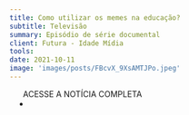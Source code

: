 ```yaml
---
title: Como utilizar os memes na educação?
subtitle: Televisão
summary: Episódio de série documental
client: Futura - Idade Mídia
tools: 
date: 2021-10-11
image: 'images/posts/FBcvX_9XsAMTJPo.jpeg'
---
```




<div class="post__share"><ul class="share__list list-reset">ACESSE A NOTÍCIA COMPLETA<li class="share__item" style="margin-left: 10px"><a class="share__link share__facebook" style="background: #fa5657" href="https://canaisglobo.globo.com/assistir/futura/idade-midia/v/9936591/?utm_source=facebook&utm_term=memesv" 
onclick=window.open(this.href, 'pop-up', 'left=20,top=20,width=500,height=500,toolbar=1,resizable=0'); return false;" title="Link" rel="nofollow"><i class="fa-solid fa-link"></i></a></li></ul></div>
<!-- <div class="gallery-box"><div class="gallery"><img src="/clipping/images/example-1.jpg" loading="lazy" alt="Project"><img src="/clipping/images/example-2.jpg" loading="lazy" alt="Project"></div><em>Gallery / <a href="https://www.freepik.com/" target="_blank">Freepic</a></em></div> -->
